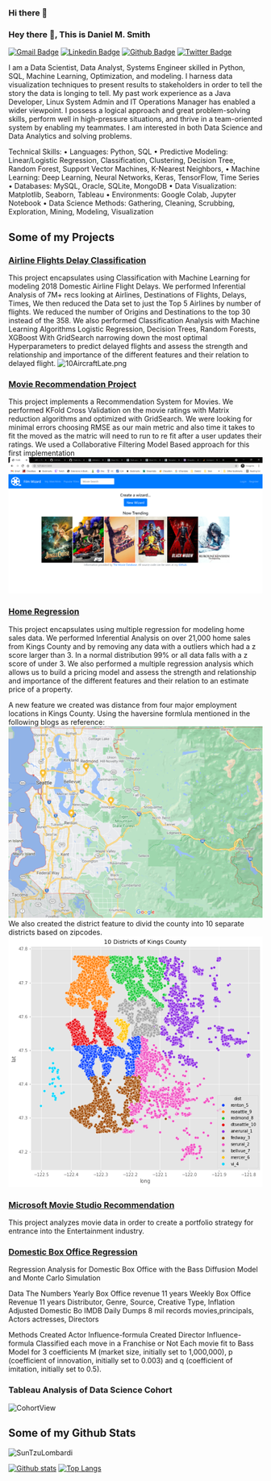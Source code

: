### Hi there 👋

### Hey there 👋, This is Daniel M. Smith
[![Gmail Badge](https://img.shields.io/badge/-danielmsmith1@gmail.com-c14438?style=flat&logo=Gmail&logoColor=white&link=mailto:danielmsmith1@gmail.com)](mailto:danielmsmith1@gmail.com) 
[![Linkedin Badge](https://img.shields.io/badge/-SunTzuLombardi-0072b1?style=flat&logo=Linkedin&logoColor=white&link=https://www.linkedin.com/in/SunTzuLombardi/)](https://www.linkedin.com/in/SunTzuLombardi/) [![Github Badge](https://img.shields.io/badge/-SunTzuLombardi-grey?style=flat&logo=github&logoColor=white&link=https://github.com/SunTzuLombardi/)](https://www.github.com/SunTzuLombardi/) [![Twitter Badge](https://img.shields.io/badge/-SunTzuLombardi-00acee?style=flat&logo=twitter&logoColor=white&link=https://twitter.com/SunTzuLombardi/)](https://www.twitter.com/SunTzuLombardi/) <p align='left'>I am a Data Scientist, Data Analyst, Systems Engineer skilled in Python, SQL, Machine Learning, Optimization, and modeling. I harness data visualization techniques to present results to stakeholders in order to tell the story the data is longing to tell. My past work experience as a Java Developer, Linux System Admin and IT Operations Manager has enabled a wider viewpoint.  I possess a logical approach and great problem-solving skills, perform well in high-pressure situations, and thrive in a team-oriented system by enabling my teammates. I am interested in both Data Science and Data Analytics and solving problems.

Technical Skills:
• Languages: Python, SQL
• Predictive Modeling: Linear/Logistic Regression, Classification, Clustering, Decision Tree, Random Forest, Support Vector Machines, K-Nearest Neighbors, 
• Machine Learning: Deep Learning, Neural Networks, Keras, TensorFlow, Time Series
• Databases: MySQL, Oracle, SQLite, MongoDB
• Data Visualization: Matplotlib, Seaborn, Tableau
• Environments: Google Colab, Jupyter Notebook
• Data Science Methods: Gathering, Cleaning, Scrubbing, Exploration, Mining, Modeling, Visualization</p>
## Some of my Projects
### [Airline Flights Delay Classification](https://github.com/SunTzuLombardi/FlightsClassification)
This project encapsulates using Classification with Machine Learning for modeling 2018 Domestic Airline Flight Delays.
We performed Inferential Analysis of 7M+ recs looking at Airlines, Destinations of Flights, Delays, Times, We then reduced the Data set to just the Top 5 Airlines by number of flights. We reduced the number of Origins and Destinations to the top 30 instead of the 358.
We also performed Classification Analysis with Machine Learning Algorithms Logistic Regression, Decision Trees, Random Forests, XGBoost
With GridSearch narrowing down the most optimal Hyperparameters to predict delayed flights and assess the strength and relationship and importance of the different features and their relation to delayed flight.
![10AircraftLate.png](https://github.com/SunTzuLombardi/FlightsClassification/raw/main/images/10AircraftLate.png?raw=true)<br>
### [Movie Recommendation Project](https://github.com/SunTzuLombardi/RecomendationProj)
This project implements a Recommendation System for Movies.
We performed KFold Cross Validation on the movie ratings with Matrix reduction algorithms and optimized with GridSearch. We were looking for minimal errors choosing RMSE as our main metric and also time it takes to fit the moved as the matric will need to run to re fit after a user updates their ratings.
We used a Collaborative Filtering Model Based approach for this first implementation
![4_FilmWizard.png](https://github.com/SunTzuLombardi/RecomendationProj/raw/main/images/4_FilmWizard.png)<br>

### [Home Regression](https://github.com/SunTzuLombardi/HomeRegression)
This project encapsulates using multiple regression for modeling home sales data.
We performed Inferential Analysis on over 21,000 home sales from Kings County and by removing any data with a outliers which had a z score larger than 3. In a normal distribution 99% or all data falls with a z score of under 3.
We also performed a multiple regression analysis which allows us to build a pricing model and assess the strength and relationship and importance of the different features and their relation to an estimate price of a property.

A new feature we created was distance from four major employment locations in Kings County.
Using the haversine formlula mentioned in the following blogs as reference:
![kingsEmployers.png](https://github.com/SunTzuLombardi/HomeRegression/raw/main/images/kingsEmployers.png?raw=true)
We also created the district feature to divid the county into 10 separate districts based on zipcodes.
![districts.png](https://github.com/SunTzuLombardi/HomeRegression/raw/main/images/districts.png?raw=true)

### [Microsoft Movie Studio Recommendation](https://github.com/SunTzuLombardi/MovieStudioProject)
This project analyzes movie data in order to create a portfolio strategy for entrance into the Entertainment industry.

### [Domestic Box Office Regression](https://github.com/SunTzuLombardi/MovieRegression)
Regression Analysis for Domestic Box Office with the Bass Diffusion Model and Monte Carlo Simulation

Data The Numbers Yearly Box Office revenue 11 years Weekly Box Office Revenue 11 years Distributor, Genre, Source, Creative Type, Inflation Adjusted Domestic Bo IMDB Daily Dumps 8 mil records movies,principals, Actors actresses, Directors

Methods Created Actor Influence-formula Created Director Influence-formula Classified each move in a Franchise or Not Each movie fit to Bass Model for 3 coefficients M (market size, initially set to 1,000,000), p (coefficient of innovation, initially set to 0.003) and q (coefficient of imitation, initially set to 0.5).<br>

### Tableau Analysis of Data Science Cohort
![CohortView](https://public.tableau.com/views/FICohort/MapView?:language=en-US&:display_count=n&:origin=viz_share_link)


## Some of my Github Stats
<p align=left> <img src=https://komarev.com/ghpvc/?username=SunTzuLombardi alt=SunTzuLombardi /> </p>

[![Github stats](https://github-readme-stats.vercel.app/api?username=SunTzuLombardi&show_icons=true&include_all_commits=true)](https://github.com/SunTzuLombardi/github-readme-stats)
[![Top Langs](https://github-readme-stats.vercel.app/api/top-langs/?username=SunTzuLombardi&layout=compact)](https://github.com/SunTzuLombardi/github-readme-stats)

<!--
**SunTzuLombardi/SunTzuLombardi** is a ✨ _special_ ✨ repository because its `README.md` (this file) appears on your GitHub profile.

Here are some ideas to get you started:

- 🔭 I’m currently working on ...
- 🌱 I’m currently learning ...
- 👯 I’m looking to collaborate on ...
- 🤔 I’m looking for help with ...
- 💬 Ask me about ...
- 📫 How to reach me: ...
- 😄 Pronouns: ...
- ⚡ Fun fact: ...
-->

